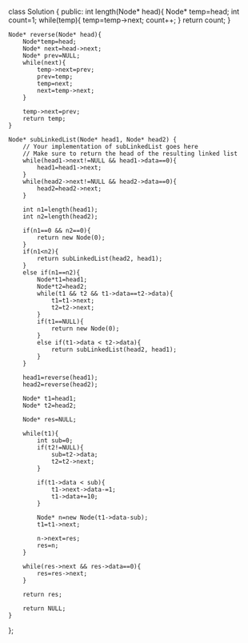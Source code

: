 class Solution {
public:
  int length(Node* head){
        Node* temp=head;
        int count=1;
        while(temp){
            temp=temp->next;
            count++;
        }
        return count;
    }
    
    Node* reverse(Node* head){
        Node*temp=head;
        Node* next=head->next;
        Node* prev=NULL;
        while(next){
            temp->next=prev;
            prev=temp;
            temp=next;
            next=temp->next;
        }
        
        temp->next=prev;
        return temp;
    }

    Node* subLinkedList(Node* head1, Node* head2) {
        // Your implementation of subLinkedList goes here
        // Make sure to return the head of the resulting linked list
        while(head1->next!=NULL && head1->data==0){
            head1=head1->next;
        }
        while(head2->next!=NULL && head2->data==0){
            head2=head2->next;
        }
        
        int n1=length(head1);
        int n2=length(head2);
        
        if(n1==0 && n2==0){
            return new Node(0);
        }
        if(n1<n2){
            return subLinkedList(head2, head1);
        }
        else if(n1==n2){
            Node*t1=head1;
            Node*t2=head2;
            while(t1 && t2 && t1->data==t2->data){
                t1=t1->next;
                t2=t2->next;
            }
            if(t1==NULL){
                return new Node(0);
            }
            else if(t1->data < t2->data){
                return subLinkedList(head2, head1);
            }
        }
        
        head1=reverse(head1);
        head2=reverse(head2);
        
        Node* t1=head1;
        Node* t2=head2;
        
        Node* res=NULL;
        
        while(t1){
            int sub=0;
            if(t2!=NULL){
                sub=t2->data;
                t2=t2->next;
            }
            
            if(t1->data < sub){
                t1->next->data-=1;
                t1->data+=10;
            }
            
            Node* n=new Node(t1->data-sub);
            t1=t1->next;
            
            n->next=res;
            res=n;
        }
        
        while(res->next && res->data==0){
            res=res->next;
        }
        
        return res;
        
        return NULL;
    }
};
